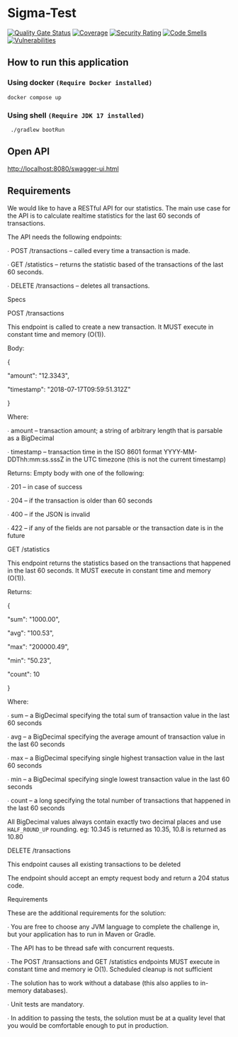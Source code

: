 # Sigma-Test

[![Quality Gate Status](https://sonarcloud.io/api/project_badges/measure?project=clairtonluz_Sigma-Test&metric=alert_status)](https://sonarcloud.io/summary/new_code?id=clairtonluz_Sigma-Test)
[![Coverage](https://sonarcloud.io/api/project_badges/measure?project=clairtonluz_Sigma-Test&metric=coverage)](https://sonarcloud.io/summary/new_code?id=clairtonluz_Sigma-Test)
[![Security Rating](https://sonarcloud.io/api/project_badges/measure?project=clairtonluz_Sigma-Test&metric=security_rating)](https://sonarcloud.io/summary/new_code?id=clairtonluz_Sigma-Test)
[![Code Smells](https://sonarcloud.io/api/project_badges/measure?project=clairtonluz_Sigma-Test&metric=code_smells)](https://sonarcloud.io/summary/new_code?id=clairtonluz_Sigma-Test)
[![Vulnerabilities](https://sonarcloud.io/api/project_badges/measure?project=clairtonluz_Sigma-Test&metric=vulnerabilities)](https://sonarcloud.io/summary/new_code?id=clairtonluz_Sigma-Test)

## How to run this application

### Using docker `(Require Docker installed)`
```shell
docker compose up
```

### Using shell `(Require JDK 17 installed)`
```shell
 ./gradlew bootRun
```

## Open API
[http://localhost:8080/swagger-ui.html](http://localhost:8080/swagger-ui.html)

## Requirements
We would like to have a RESTful API for our statistics. The main use case for the API is to calculate realtime statistics for the last 60 seconds of transactions.

The API needs the following endpoints:

∙ POST /transactions – called every time a transaction is made.

∙ GET /statistics – returns the statistic based of the transactions of the last 60 seconds.

∙ DELETE /transactions – deletes all transactions.

 

Specs

POST /transactions

This endpoint is called to create a new transaction. It MUST execute in constant time and memory (O(1)).

Body:

{

  "amount": "12.3343",

  "timestamp": "2018-07-17T09:59:51.312Z"

}

Where:

∙ amount – transaction amount; a string of arbitrary length that is parsable as a BigDecimal

∙ timestamp – transaction time in the ISO 8601 format YYYY-MM-DDThh:mm:ss.sssZ in the UTC timezone (this is not the current timestamp)

 

Returns: Empty body with one of the following:

∙ 201 – in case of success

∙ 204 – if the transaction is older than 60 seconds

∙ 400 – if the JSON is invalid

∙ 422 – if any of the fields are not parsable or the transaction date is in the future

 

GET /statistics

This endpoint returns the statistics based on the transactions that happened in the last 60 seconds. It MUST execute in constant time and memory (O(1)).

Returns:

{

  "sum": "1000.00",

  "avg": "100.53",

  "max": "200000.49",

  "min": "50.23",

  "count": 10

}

 

Where:

∙ sum – a BigDecimal specifying the total sum of transaction value in the last 60 seconds

∙ avg – a BigDecimal specifying the average amount of transaction value in the last 60 seconds

∙ max – a BigDecimal specifying single highest transaction value in the last 60 seconds

∙ min – a BigDecimal specifying single lowest transaction value in the last 60 seconds

∙ count – a long specifying the total number of transactions that happened in the last 60 seconds

All BigDecimal values always contain exactly two decimal places and use `HALF_ROUND_UP` rounding. eg: 10.345 is returned as 10.35, 10.8 is returned as 10.80

 

DELETE /transactions

This endpoint causes all existing transactions to be deleted

The endpoint should accept an empty request body and return a 204 status code.

 

Requirements

These are the additional requirements for the solution:

∙ You are free to choose any JVM language to complete the challenge in, but your application has to run in Maven or Gradle.

∙ The API has to be thread safe with concurrent requests.

∙ The POST /transactions and GET /statistics endpoints MUST execute in constant time and memory ie O(1). Scheduled cleanup is not sufficient

∙ The solution has to work without a database (this also applies to in-memory databases).

∙ Unit tests are mandatory.

∙ In addition to passing the tests, the solution must be at a quality level that you would be comfortable enough to put in production.
